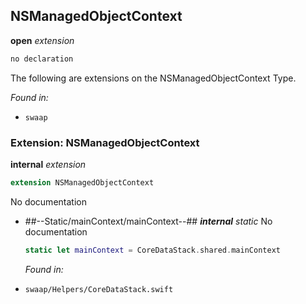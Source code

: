 ## NSManagedObjectContext

**open** *extension*

```swift
no declaration
```

The following are extensions on the NSManagedObjectContext Type.



*Found in:*

* `swaap`


### Extension: NSManagedObjectContext

**internal** *extension*

```swift
extension NSManagedObjectContext
```

No documentation




* ##--Static/mainContext/mainContext--##
	***internal*** *static*
	No documentation
	```swift
	static let mainContext = CoreDataStack.shared.mainContext
	```
	*Found in:*

* `swaap/Helpers/CoreDataStack.swift`



